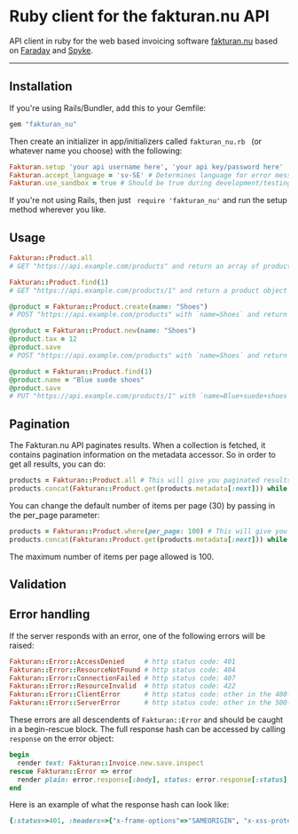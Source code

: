 Ruby client for the fakturan.nu API
==============================

API client in ruby for the web based invoicing software [fakturan.nu](https://www.fakturan.nu) based on [Faraday](https://github.com/lostisland/faraday) and [Spyke](https://github.com/balvig/spyke).

---

## Installation

If you're using Rails/Bundler, add this to your Gemfile:

```ruby
gem "fakturan_nu"
```

Then create an initializer in app/initializers called  ``` fakturan_nu.rb  ``` (or whatever name you choose) with the following:

```ruby
Fakturan.setup 'your api username here', 'your api key/password here'
Fakturan.accept_language = 'sv-SE' # Determines language for error messages, defaults to 'en-US'
Fakturan.use_sandbox = true # Should be true during development/testing and false in production.
```

If you're not using Rails, then just ``` require 'fakturan_nu'``` and run the setup method wherever you like.

## Usage

```ruby
Fakturan::Product.all
# GET "https://api.example.com/products" and return an array of product objects

Fakturan::Product.find(1)
# GET "https://api.example.com/products/1" and return a product object

@product = Fakturan::Product.create(name: "Shoes")
# POST "https://api.example.com/products" with `name=Shoes` and return the saved product object

@product = Fakturan::Product.new(name: "Shoes")
@product.tax = 12
@product.save
# POST "https://api.example.com/products" with `name=Shoes` and return the saved product object

@product = Fakturan::Product.find(1)
@product.name = "Blue suede shoes"
@product.save
# PUT "https://api.example.com/products/1" with `name=Blue+suede+shoes` and return the updated product object
```
## Pagination

The Fakturan.nu API paginates results. When a collection is fetched, it contains pagination information on the metadata accessor. So in order to get all results, you can do:

```ruby
products = Fakturan::Product.all # This will give you paginated results of 30 items per page by default
products.concat(Fakturan::Product.get(products.metadata[:next])) while products.metadata[:next]
```

You can change the default number of items per page (30) by passing in the per_page parameter:

```ruby
products = Fakturan::Product.where(per_page: 100) # This will give you paginated results of 100 items per page
products.concat(Fakturan::Product.get(products.metadata[:next])) while products.metadata[:next]
```

The maximum number of items per page allowed is 100.

## Validation

## Error handling

If the server responds with an error, one of the following errors will be raised:

```ruby
Fakturan::Error::AccessDenied     # http status code: 401
Fakturan::Error::ResourceNotFound # http status code: 404
Fakturan::Error::ConnectionFailed # http status code: 407
Fakturan::Error::ResourceInvalid  # http status code: 422
Fakturan::Error::ClientError      # http status code: other in the 400-499 range
Fakturan::Error::ServerError      # http status code: other in the 500-599 range
```

These errors are all descendents of ```Fakturan::Error``` and should be caught in a begin-rescue block. The full response hash can be accessed by calling ```response``` on the error object:

```ruby
begin
  render text: Fakturan::Invoice.new.save.inspect
rescue Fakturan::Error => error
  render plain: error.response[:body], status: error.response[:status]
end
```

Here is an example of what the response hash can look like:

```ruby
{:status=>401, :headers=>{"x-frame-options"=>"SAMEORIGIN", "x-xss-protection"=>"1; mode=block", "x-content-type-options"=>"nosniff", "www-authenticate"=>"Basic realm=\"Application\"", "content-type"=>"text/html; charset=utf-8", "cache-control"=>"no-cache", "x-request-id"=>"5f1cbd61-8e45-43ff-acc0-902b531df682", "x-runtime"=>"0.015737", "connection"=>"close", "server"=>"thin 1.6.2 codename Doc Brown"}, :body=>"HTTP Basic: Access denied.\n"}
```


